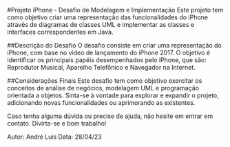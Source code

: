#Projeto iPhone - Desafio de Modelagem e Implementação
Este projeto tem como objetivo criar uma representação das funcionalidades do iPhone através de diagramas de classes UML e implementar as classes e interfaces correspondentes em Java.

##Descrição do Desafio
O desafio consiste em criar uma representação do iPhone, com base no vídeo de lançamento do iPhone 2017. O objetivo é identificar os principais papéis desempenhados pelo iPhone, que são: Reprodutor Musical, Aparelho Telefônico e Navegador na Internet.

##Considerações Finais
Este desafio tem como objetivo exercitar os conceitos de análise de negócios, modelagem UML e programação orientada a objetos. Sinta-se à vontade para explorar e expandir o projeto, adicionando novas funcionalidades ou aprimorando as existentes.

Caso tenha alguma dúvida ou precise de ajuda, não hesite em entrar em contato. Divirta-se e bom trabalho!

Autor: André Luís
Data: 28/04/23